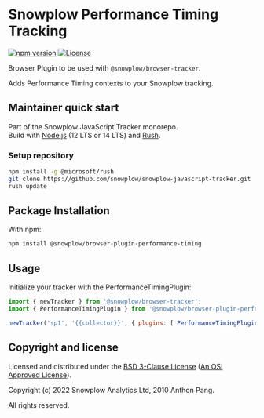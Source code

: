 # Snowplow Performance Timing Tracking

[![npm version][npm-image]][npm-url]
[![License][license-image]](LICENSE)

Browser Plugin to be used with `@snowplow/browser-tracker`.

Adds Performance Timing contexts to your Snowplow tracking.

## Maintainer quick start

Part of the Snowplow JavaScript Tracker monorepo.  
Build with [Node.js](https://nodejs.org/en/) (12 LTS or 14 LTS) and [Rush](https://rushjs.io/).

### Setup repository

```bash
npm install -g @microsoft/rush 
git clone https://github.com/snowplow/snowplow-javascript-tracker.git
rush update
```

## Package Installation

With npm:

```bash
npm install @snowplow/browser-plugin-performance-timing
```

## Usage

Initialize your tracker with the PerformanceTimingPlugin:

```js
import { newTracker } from '@snowplow/browser-tracker';
import { PerformanceTimingPlugin } from '@snowplow/browser-plugin-performance-timing';

newTracker('sp1', '{{collector}}', { plugins: [ PerformanceTimingPlugin() ] }); 
```

## Copyright and license

Licensed and distributed under the [BSD 3-Clause License](LICENSE) ([An OSI Approved License][osi]).

Copyright (c) 2022 Snowplow Analytics Ltd, 2010 Anthon Pang.

All rights reserved.

[npm-url]: https://www.npmjs.com/package/@snowplow/browser-plugin-performance-timing
[npm-image]: https://img.shields.io/npm/v/@snowplow/browser-plugin-performance-timing
[docs]: https://docs.snowplowanalytics.com/docs/collecting-data/collecting-from-own-applications/javascript-tracker/
[osi]: https://opensource.org/licenses/BSD-3-Clause
[license-image]: https://img.shields.io/npm/l/@snowplow/browser-plugin-performance-timing

